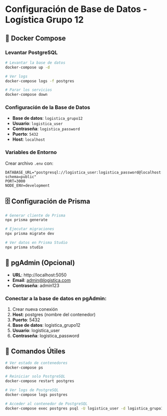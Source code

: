 # Configuración de Base de Datos - Logística Grupo 12

## 🐳 Docker Compose

### Levantar PostgreSQL

```bash
# Levantar la base de datos
docker-compose up -d

# Ver logs
docker-compose logs -f postgres

# Parar los servicios
docker-compose down
```

### Configuración de la Base de Datos

- **Base de datos**: `logistica_grupo12`
- **Usuario**: `logistica_user`
- **Contraseña**: `logistica_password`
- **Puerto**: `5432`
- **Host**: `localhost`

### Variables de Entorno

Crear archivo `.env` con:

```env
DATABASE_URL="postgresql://logistica_user:logistica_password@localhost:5432/logistica_grupo12?schema=public"
PORT=3000
NODE_ENV=development
```

## 🗄️ Configuración de Prisma

```bash
# Generar cliente de Prisma
npx prisma generate

# Ejecutar migraciones
npx prisma migrate dev

# Ver datos en Prisma Studio
npx prisma studio
```

## 🔧 pgAdmin (Opcional)

- **URL**: http://localhost:5050
- **Email**: admin@logistica.com
- **Contraseña**: admin123

### Conectar a la base de datos en pgAdmin:

1. Crear nueva conexión
2. **Host**: postgres (nombre del contenedor)
3. **Puerto**: 5432
4. **Base de datos**: logistica_grupo12
5. **Usuario**: logistica_user
6. **Contraseña**: logistica_password

## 🚀 Comandos Útiles

```bash
# Ver estado de contenedores
docker-compose ps

# Reiniciar solo PostgreSQL
docker-compose restart postgres

# Ver logs de PostgreSQL
docker-compose logs postgres

# Acceder al contenedor de PostgreSQL
docker-compose exec postgres psql -U logistica_user -d logistica_grupo12
```
